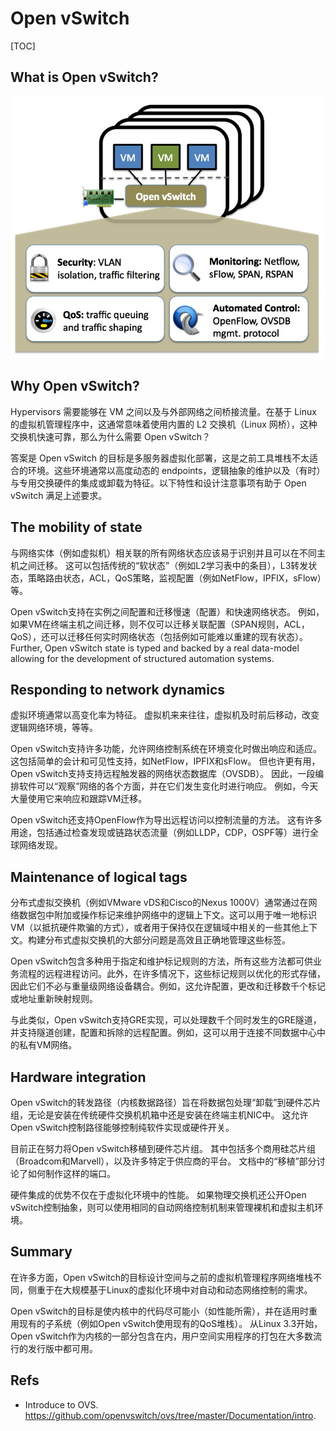 # Open vSwitch

[TOC]

## What is Open vSwitch?

![../_static/overview.png](assets/overview.png)

## Why Open vSwitch?

Hypervisors 需要能够在 VM 之间以及与外部网络之间桥接流量。在基于 Linux 的虚拟机管理程序中，这通常意味着使用内置的 L2 交换机（Linux 网桥），这种交换机快速可靠，那么为什么需要 Open vSwitch？

答案是 Open vSwitch 的目标是多服务器虚拟化部署，这是之前工具堆栈不太适合的环境。这些环境通常以高度动态的 endpoints，逻辑抽象的维护以及（有时）与专用交换硬件的集成或卸载为特征。以下特性和设计注意事项有助于 Open vSwitch 满足上述要求。

## The mobility of state

与网络实体（例如虚拟机）相关联的所有网络状态应该易于识别并且可以在不同主机之间迁移。 这可以包括传统的“软状态”（例如L2学习表中的条目），L3转发状态，策略路由状态，ACL，QoS策略，监视配置（例如NetFlow，IPFIX，sFlow）等。

Open vSwitch支持在实例之间配置和迁移慢速（配置）和快速网络状态。 例如，如果VM在终端主机之间迁移，则不仅可以迁移关联配置（SPAN规则，ACL，QoS），还可以迁移任何实时网络状态（包括例如可能难以重建的现有状态）。Further, Open vSwitch state is typed and backed by a real data-model allowing for the development of structured automation systems.

## Responding to network dynamics

虚拟环境通常以高变化率为特征。 虚拟机来来往往，虚拟机及时前后移动，改变逻辑网络环境，等等。

Open vSwitch支持许多功能，允许网络控制系统在环境变化时做出响应和适应。 这包括简单的会计和可见性支持，如NetFlow，IPFIX和sFlow。 但也许更有用，Open vSwitch支持支持远程触发器的网络状态数据库（OVSDB）。 因此，一段编排软件可以“观察”网络的各个方面，并在它们发生变化时进行响应。 例如，今天大量使用它来响应和跟踪VM迁移。

Open vSwitch还支持OpenFlow作为导出远程访问以控制流量的方法。 这有许多用途，包括通过检查发现或链路状态流量（例如LLDP，CDP，OSPF等）进行全球网络发现。

## Maintenance of logical tags

分布式虚拟交换机（例如VMware vDS和Cisco的Nexus 1000V）通常通过在网络数据包中附加或操作标记来维护网络中的逻辑上下文。这可以用于唯一地标识VM（以抵抗硬件欺骗的方式），或者用于保持仅在逻辑域中相关的一些其他上下文。构建分布式虚拟交换机的大部分问题是高效且正确地管理这些标签。

Open vSwitch包含多种用于指定和维护标记规则的方法，所有这些方法都可供业务流程的远程进程访问。此外，在许多情况下，这些标记规则以优化的形式存储，因此它们不必与重量级网络设备耦合。例如，这允许配置，更改和迁移数千个标记或地址重新映射规则。

与此类似，Open vSwitch支持GRE实现，可以处理数千个同时发生的GRE隧道，并支持隧道创建，配置和拆除的远程配置。例如，这可以用于连接不同数据中心中的私有VM网络。

## Hardware integration

Open vSwitch的转发路径（内核数据路径）旨在将数据包处理“卸载”到硬件芯片组，无论是安装在传统硬件交换机机箱中还是安装在终端主机NIC中。 这允许Open vSwitch控制路径能够控制纯软件实现或硬件开关。

目前正在努力将Open vSwitch移植到硬件芯片组。 其中包括多个商用硅芯片组（Broadcom和Marvell），以及许多特定于供应商的平台。 文档中的“移植”部分讨论了如何制作这样的端口。

硬件集成的优势不仅在于虚拟化环境中的性能。 如果物理交换机还公开Open vSwitch控制抽象，则可以使用相同的自动网络控制机制来管理裸机和虚拟主机环境。

## Summary

在许多方面，Open vSwitch的目标设计空间与之前的虚拟机管理程序网络堆栈不同，侧重于在大规模基于Linux的虚拟化环境中对自动和动态网络控制的需求。

Open vSwitch的目标是使内核中的代码尽可能小（如性能所需），并在适用时重用现有的子系统（例如Open vSwitch使用现有的QoS堆栈）。 从Linux 3.3开始，Open vSwitch作为内核的一部分包含在内，用户空间实用程序的打包在大多数流行的发行版中都可用。

## Refs

- Introduce to OVS. <https://github.com/openvswitch/ovs/tree/master/Documentation/intro>.